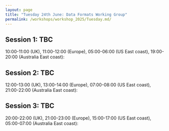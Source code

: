 ```yaml
---
layout: page
title: "Tuesday 24th June: Data Formats Working Group"
permalink: /workshops/workshop_2025/Tuesday.md/
---
```


## Session 1: TBC
10:00-11:00 (UK), 11:00-12:00 (Europe), 05:00-06:00 (US East coast), 19:00-20:00 (Australia East coast): 

## Session 2: TBC
12:00-13:00 (UK), 13:00-14:00 (Europe), 07:00-08:00 (US East coast), 21:00-22:00 (Australia East coast): 

## Session 3: TBC
20:00-22:00 (UK), 21:00-23:00 (Europe), 15:00-17:00 (US East coast), 05:00-07:00 (Australia East coast): 
